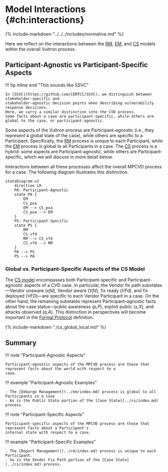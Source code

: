 # Model Interactions {#ch:interactions}

{% include-markdown "../../../includes/normative.md" %}

Here we reflect on the interactions between the [RM](../rm/index.md), [EM](../em/index.md), and [CS](../cs/index.md) models within the
overall Vultron process.

## Participant-Agnostic vs Participant-Specific Aspects

!!! tip inline end "This sounds like SSVC"

    In [SSVC](https://github.com/CERTCC/SSVC), we distinguish between stakeholder-specific and
    stakeholder-agnostic decision points when describing vulnerability response decisions.
    Here, we carry a similar distinction into the CVD process.
    Some facts about a case are participant-specific, while others are global to the case, or participant-agnostic.

Some aspects of the Vultron process are Participant-agnostic (i.e., they represent a global state of the case),
while others are specific to a Participant.
Specifically, the [RM](../rm/index.md) process is unique to each Participant, while the
[EM](../em/index.md) process is global to all Participants in a case.
The [CS](../cs/index.md) process is a hybrid: some aspects are Participant-agnostic, while others are
Participant-specific, which we will discuss in more detail below.

Interactions between all these processes affect the overall MPCVD process for a case.
The following diagram illustrates this distinction.

```mermaid
stateDiagram-v2
    direction LR
    PA: Participant-Agnostic
    state PA {
        EM
        CS_pxa
        EM --> CS_pxa
        CS_pxa --> EM
    }
    PS: Participant-Specific
    state PS {
        RM
        CS_vfd
        RM --> CS_vfd
        CS_vfd --> RM
    }
    PA --> PS
    PS --> PA   
```

### Global vs. Participant-Specific Aspects of the CS Model

The [CS model](../cs/index.md) encompasses both Participant-specific and Participant-agnostic aspects of a
CVD case. In particular, the Vendor fix path substates&mdash;Vendor unaware (_vfd_),
Vendor aware (_Vfd_), fix ready (_VFd_), and fix deployed (_VFD_)&mdash;are
specific to each Vendor Participant in a case. On the other hand, the
remaining substates represent Participant-agnostic facts about the case
status&mdash;public awareness (_p,P_), exploit public (_x,X_), and attacks
observed (_a,A_). This distinction in perspectives will become
important in the [Formal Protocol](../../formal_protocol/index.md) definition.

{% include-markdown "./cs_global_local.md" %}

## Summary

!!! note "Participant-Agnostic Aspects"

    Participant-agnostic aspects of the MPCVD process are those that represent facts about the world with respect to a 
    case.

!!! example "Participant-Agnostic Examples"

    - The [Embargo Management](../em/index.md) process is global to all Participants in a case
    - As is the Public State portion of the [Case State](../cs/index.md) process

!!! note "Participant-Specific Aspects"

    Participant-specific aspects of the MPCVD process are those that represent facts about a Participant's
    internal state with respect to a case.

!!! example "Participant-Specific Examples"

    - The [Report Management](../rm/index.md) process is unique to each Participant.
    - So is the Vendor Fix Path portion of the [Case State](../cs/index.md) process.
